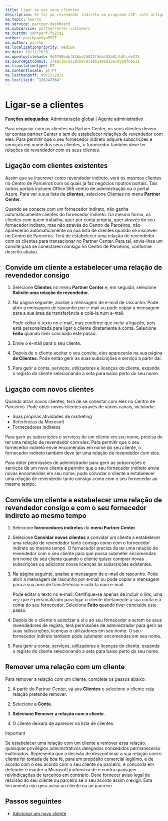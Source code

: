 ```yaml
---
title: Ligar-se aos seus clientes
description: Se for um revendedor indireto no programa CSP, este artigo irá ajudá-lo a conectar-se com os seus novos e já existentes clientes.
ms.topic: how-to
ms.service: partner-dashboard
ms.subservice: partnercenter-customers
ms.custom: contperf-fy21q2
author: parthpandyaMSFT
ms.author: parthp
ms.localizationpriority: medium
ms.date: 10/12/2020
ms.openlocfilehash: 9d9798bdbf83bbe7d812f5bbf83b81fb8fcde373
ms.sourcegitcommit: 37eac16c4339cb97831eb2a86d156c45bdf6a531
ms.translationtype: MT
ms.contentlocale: pt-PT
ms.lasthandoff: 09/13/2021
ms.locfileid: "126247364"
---
```

# <a name="connect-with-customers"></a>Ligar-se a clientes


**Funções adequadas**: Administração global | Agente administrativo


Para negociar com os clientes no Partner Center, os seus clientes devem ter contas partner Center e tem de estabelecer relações de revendedor com eles. Para permitir que o seu fornecedor indireto adquire subscrições e serviços em nome dos seus clientes, o fornecedor também deve ter relações de revendedor com os seus clientes.

## <a name="connect-with-existing-customers"></a>Ligação com clientes existentes

Assim que se inscrever como revendedor indireto, verá os mesmos clientes no Centro de Parceiros com os quais já faz negócios noutros portais. Tais outros portais incluem Office 365 centro de administração ou o portal Azure. Para ver a sua lista de **clientes,** selecione Clientes no menu **Partner Center.**

Quando se conecta com um fornecedor indireto, não ganha automaticamente clientes do fornecedor indireto. Da mesma forma, os clientes com quem trabalha, quer por conta própria, quer através do seu fornecedor indireto, mas não através do Centro de Parceiros, não aparecerão automaticamente na sua lista de clientes quando se inscrever no Centro de Parceiros. Terá de estabelecer uma relação de revendedor com os clientes para transacionar no Partner Center.  Para tal, envie-lhes um convite para se conectarem consigo no Centro de Parceiros, conforme descrito abaixo.

## <a name="invite-a-customer-to-establish-a-reseller-relationship-with-you"></a>Convide um cliente a estabelecer uma relação de revendedor consigo

1. Selecione **Clientes** no menu **Partner Center** e, em seguida, selecione **Solicite uma relação de revendedor**.

2. Na página seguinte, analise a mensagem de e-mail de rascunho. Pode abrir a mensagem de rascunho por e-mail ou pode copiar a mensagem para a sua área de transferência e colá-la num e-mail.

   Pode editar o texto no e-mail, mas confirme que inclui a ligação, pois está personalizada para ligar o cliente diretamente à conta. Selecione **Feito** quando tiver concluído este passo.

3. Envie o e-mail para o seu cliente.

4. Depois de o cliente aceitar o seu convite, eles aparecerão na sua página **de Clientes.** Pode então gerir as suas subscrições e serviço a partir daí.

5. Para gerir a conta, serviços, utilizadores e licenças do cliente, expanda o registo do cliente selecionando a seta para baixo perto do seu nome.

## <a name="connect-with-new-customers"></a>Ligação com novos clientes

Quando atrair novos clientes, terá de se conectar com eles no Centro de Parceiros. Pode obter novos clientes através de vários canais, incluindo:

- Suas próprias atividades de marketing
- Referências da Microsoft
- Fornecedores indiretos

Para gerir as subscrições e serviços de um cliente em seu nome, precisa de ter uma relação de revendedor com eles. Para permitir que o seu fornecedor indireto envie encomendas em nome do seu cliente, o fornecedor indireto também deve ter uma relação de revendedor com eles.

Para obter permissões de administrador para gerir as subscrições e serviços de um novo cliente **e** permitir que o seu fornecedor indireto envie novas encomendas em seu nome, pode convidar o cliente a estabelecer uma relação de revendedor tanto consigo como com o seu fornecedor ao mesmo tempo.

## <a name="invite-a-customer-to-establish-a-reseller-relationship-with-you-and-your-indirect-provider-at-the-same-time"></a>Convide um cliente a estabelecer uma relação de revendedor consigo e com o seu fornecedor indireto ao mesmo tempo

1. Selecione **fornecedores indiretos** do **menu Partner Center**.

2. Selecione **Convidar novos clientes** a convidar um cliente a estabelecer uma relação de revendedor tanto consigo como com o fornecedor indireto ao mesmo tempo. O fornecedor precisa de ter uma relação de revendedor com o seu cliente para que possa submeter encomendas em nome do seu cliente quando o cliente quiser comprar novas subscrições ou adicionar novas licenças às subscrições existentes.

3. Na página seguinte, analise a mensagem de e-mail de rascunho. Pode abrir a mensagem de rascunho por e-mail ou pode copiar a mensagem para a sua área de transferência e colá-la num e-mail.

   Pode editar o texto no e-mail. Certifique-se apenas de incluir o link, uma vez que é personalizado para ligar o cliente diretamente à sua conta e à conta do seu fornecedor. Selecione **Feito** quando tiver concluído este passo.

4. Depois de o cliente o autorizar a si e ao seu fornecedor a serem os seus revendedores de registo, terá permissões de administrador para gerir as suas subscrições, licenças e utilizadores em seu nome. O seu fornecedor indireto também pode submeter encomendas em seu nome.

5. Para gerir a conta, serviços, utilizadores e licenças do cliente, expanda o registo do cliente selecionando a seta para baixo perto do seu nome.

## <a name="remove-a-relationship-with-a-customer"></a>Remover uma relação com um cliente

Para remover a relação com um cliente, complete os passos abaixo:

1.  A partir do Partner Center, vá aos **Clientes** e selecione o cliente cuja relação pretende remover.

2.  Selecione a **Conta**.

3.  **Selecione Remover a relação com o cliente**.

4.  O cliente deixará de aparecer na lista de clientes.

>[!IMPORTANT]
>Se estabelecer uma relação com um cliente e remover essa relação, quaisquer privilégios administrativos delegados concedidos permanecerão inalterados.
>Representa que a decisão de descontinuar a sua relação com o cliente foi tomada de boa fé, para um propósito comercial legítimo, e de acordo com o seu acordo com o seu cliente ou parceiro, e concorda em defender e manter a Microsoft inofensiva de e contra quaisquer reivindicações de terceiros em contrário.
>Deve fornecer aviso legal de rescisão ao seu cliente ou parceiro se o seu acordo assim o exigir. Esta ferramenta não gera aviso ao cliente ou ao parceiro.

## <a name="next-steps"></a>Passos seguintes

- [Adicionar um novo cliente](add-a-new-customer.md)
